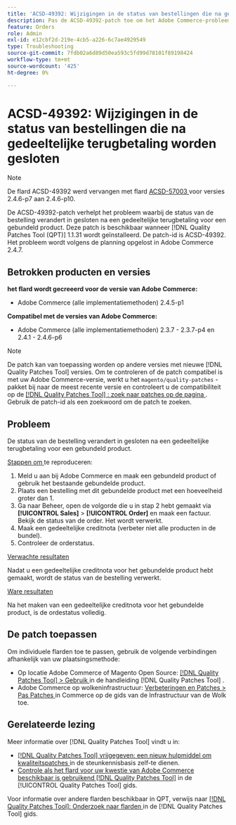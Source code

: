 ```yaml
---
title: 'ACSD-49392: Wijzigingen in de status van bestellingen die na gedeeltelijke terugbetaling worden gesloten'
description: Pas de ACSD-49392-patch toe om het Adobe Commerce-probleem op te lossen waarbij de status van de order verandert in gesloten na een gedeeltelijke terugbetaling voor een gebundeld product.
feature: Orders
role: Admin
exl-id: e12cbf2d-219e-4cb5-a226-6c7ae4929549
type: Troubleshooting
source-git-commit: 7fdb02a6d89d50ea593c5fd99d78101f89198424
workflow-type: tm+mt
source-wordcount: '425'
ht-degree: 0%

---
```


# ACSD-49392: Wijzigingen in de status van bestellingen die na gedeeltelijke terugbetaling worden gesloten

>[!NOTE]
>
>De flard ACSD-49392 werd vervangen met flard [ ACSD-57003 ](https://experienceleague.adobe.com/nl/docs/commerce-operations/tools/quality-patches-tool/patches-available-in-qpt/v1-1-46/acsd-57003-order-status-changed-to-complete-instead-of-processing) voor versies 2.4.6-p7 aan 2.4.6-p10.

De ACSD-49392-patch verhelpt het probleem waarbij de status van de bestelling verandert in gesloten na een gedeeltelijke terugbetaling voor een gebundeld product. Deze patch is beschikbaar wanneer [!DNL Quality Patches Tool (QPT)] 1.1.31 wordt geïnstalleerd. De patch-id is ACSD-49392. Het probleem wordt volgens de planning opgelost in Adobe Commerce 2.4.7.

## Betrokken producten en versies

**het flard wordt gecreeerd voor de versie van Adobe Commerce:**

* Adobe Commerce (alle implementatiemethoden) 2.4.5-p1

**Compatibel met de versies van Adobe Commerce:**

* Adobe Commerce (alle implementatiemethoden) 2.3.7 - 2.3.7-p4 en 2.4.1 - 2.4.6-p6

>[!NOTE]
>
>De patch kan van toepassing worden op andere versies met nieuwe [!DNL Quality Patches Tool] versies. Om te controleren of de patch compatibel is met uw Adobe Commerce-versie, werkt u het `magento/quality-patches` -pakket bij naar de meest recente versie en controleert u de compatibiliteit op de [[!DNL Quality Patches Tool] : zoek naar patches op de pagina ](https://experienceleague.adobe.com/tools/commerce-quality-patches/index.html?lang=nl-NL) . Gebruik de patch-id als een zoekwoord om de patch te zoeken.

## Probleem

De status van de bestelling verandert in gesloten na een gedeeltelijke terugbetaling voor een gebundeld product.

<u> Stappen om </u> te reproduceren:

1. Meld u aan bij Adobe Commerce en maak een gebundeld product of gebruik het bestaande gebundelde product.
1. Plaats een bestelling met dit gebundelde product met een hoeveelheid groter dan 1.
1. Ga naar Beheer, open de volgorde die u in stap 2 hebt gemaakt via **[!UICONTROL Sales]** > **[!UICONTROL Order]** en maak een factuur. Bekijk de status van de order. Het wordt verwerkt.
1. Maak een gedeeltelijke creditnota (verbeter niet alle producten in de bundel).
1. Controleer de orderstatus.

<u> Verwachte resultaten </u>

Nadat u een gedeeltelijke creditnota voor het gebundelde product hebt gemaakt, wordt de status van de bestelling verwerkt.

<u> Ware resultaten </u>

Na het maken van een gedeeltelijke creditnota voor het gebundelde product, is de ordestatus volledig.

## De patch toepassen

Om individuele flarden toe te passen, gebruik de volgende verbindingen afhankelijk van uw plaatsingsmethode:

* Op locatie Adobe Commerce of Magento Open Source: [[!DNL Quality Patches Tool] > Gebruik ](/help/tools/quality-patches-tool/usage.md) in de handleiding [!DNL Quality Patches Tool] .
* Adobe Commerce op wolkeninfrastructuur: [ Verbeteringen en Patches > Pas Patches ](https://experienceleague.adobe.com/docs/commerce-cloud-service/user-guide/develop/upgrade/apply-patches.html?lang=nl-NL) in Commerce op de gids van de Infrastructuur van de Wolk toe.

## Gerelateerde lezing

Meer informatie over [!DNL Quality Patches Tool] vindt u in:

* [[!DNL Quality Patches Tool]  vrijgegeven: een nieuw hulpmiddel om kwaliteitspatches ](https://experienceleague.adobe.com/nl/docs/commerce-operations/tools/quality-patches-tool/quality-patches-tool-to-self-serve-quality-patches) in de steunkennisbasis zelf-te dienen.
* [ Controle als het flard voor uw kwestie van Adobe Commerce beschikbaar is gebruikend  [!DNL Quality Patches Tool]](/help/tools/quality-patches-tool/patches-available-in-qpt/check-patch-for-magento-issue-with-magento-quality-patches.md) in de [!UICONTROL Quality Patches Tool] gids.


Voor informatie over andere flarden beschikbaar in QPT, verwijs naar [[!DNL Quality Patches Tool]: Onderzoek naar flarden ](https://experienceleague.adobe.com/tools/commerce-quality-patches/index.html?lang=nl-NL) in de [!DNL Quality Patches Tool] gids.
